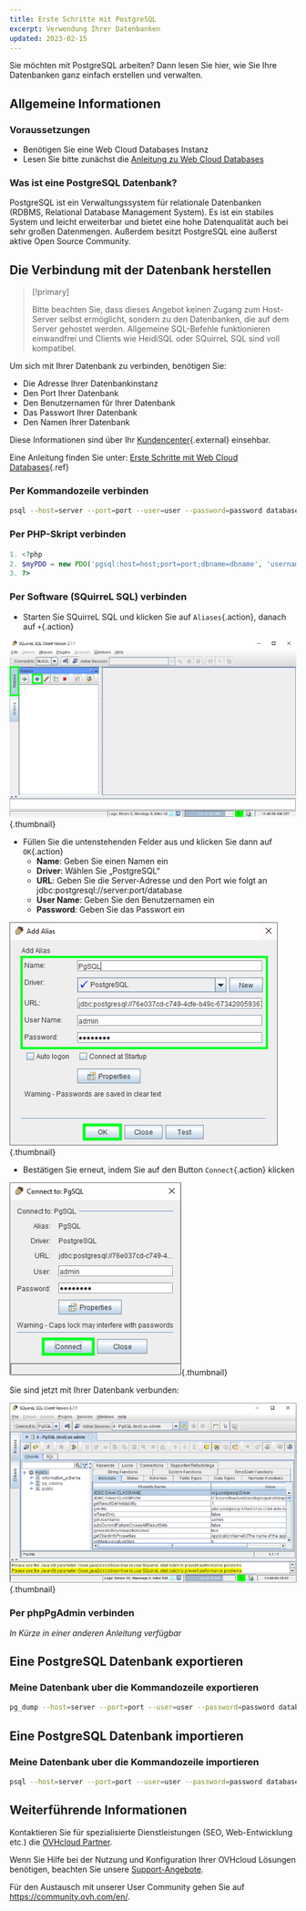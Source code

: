 ```yaml
---
title: Erste Schritte mit PostgreSQL
excerpt: Verwendung Ihrer Datenbanken
updated: 2023-02-15
---
```


Sie möchten mit PostgreSQL arbeiten? Dann lesen Sie hier, wie Sie Ihre Datenbanken ganz einfach erstellen und verwalten.

## Allgemeine Informationen

### Voraussetzungen

- Benötigen Sie eine Web Cloud Databases Instanz
- Lesen Sie bitte zunächst die [Anleitung zu Web Cloud Databases](/pages/web_cloud/web_cloud_databases/starting_with_clouddb)

### Was ist eine PostgreSQL Datenbank?
PostgreSQL ist ein Verwaltungssystem für relationale Datenbanken (RDBMS, Relational Database Management System). Es ist ein stabiles System und leicht erweiterbar und bietet eine hohe Datenqualität auch bei sehr großen Datenmengen. Außerdem besitzt PostgreSQL eine äußerst aktive Open Source Community.

## Die Verbindung mit der Datenbank herstellen

> [!primary]
>
> Bitte beachten Sie, dass dieses Angebot keinen Zugang zum Host-Server selbst ermöglicht, sondern zu den Datenbanken, die auf dem Server gehostet werden. Allgemeine SQL-Befehle funktionieren einwandfrei und Clients wie HeidiSQL oder SQuirreL SQL sind voll kompatibel.
> 

Um sich mit Ihrer Datenbank zu verbinden, benötigen Sie:

- Die Adresse Ihrer Datenbankinstanz
- Den Port Ihrer Datenbank
- Den Benutzernamen fûr Ihrer Datenbank
- Das Passwort Ihrer Datenbank
- Den Namen Ihrer Datenbank

Diese Informationen sind über Ihr [Kundencenter](https://www.ovh.com/manager/web/){.external} einsehbar.

Eine Anleitung finden Sie unter: [Erste Schritte mit Web Cloud Databases](/pages/web_cloud/web_cloud_databases/starting_with_clouddb){.ref}

### Per Kommandozeile verbinden

```bash
psql --host=server --port=port --user=user --password=password database_name
```

### Per PHP-Skript verbinden

```php
1. <?php
2. $myPDO = new PDO('pgsql:host=host;port=port;dbname=dbname', 'username', 'password');
3. ?>
```

### Per Software (SQuirreL SQL) verbinden
- Starten Sie SQuirreL SQL und klicken Sie auf `Aliases`{.action}, danach auf `+`{.action}

![launch SQuirreL SQL](images/aliases.png){.thumbnail}

- Füllen Sie die untenstehenden Felder aus und klicken Sie dann auf `OK`{.action}
    - **Name**: Geben Sie einen Namen ein
    - **Driver**: Wählen Sie „PostgreSQL“
    - **URL**: Geben Sie die Server-Adresse und den Port wie folgt an jdbc:postgresql://server:port/database
    - **User Name**: Geben Sie den Benutzernamen ein
    - **Password**: Geben Sie das Passwort ein

![config connection](images/add-alias-pgsql.png){.thumbnail}

- Bestätigen Sie erneut, indem Sie auf den Button `Connect`{.action} klicken

![valid connection](images/connect-to-pgsql.png){.thumbnail}

Sie sind jetzt mit Ihrer Datenbank verbunden:

![config connection](images/general-dashboard-pgsql.png){.thumbnail}

### Per phpPgAdmin verbinden
*In Kürze in einer anderen Anleitung verfügbar*

## Eine PostgreSQL Datenbank exportieren

### Meine Datenbank uber die Kommandozeile exportieren

```bash
pg_dump --host=server --port=port --user=user --password=password database_name > database_name.sql
```

## Eine PostgreSQL Datenbank importieren

### Meine Datenbank uber die Kommandozeile importieren

```bash
psql --host=server --port=port --user=user --password=password database_name < database_name.sql
```
## Weiterführende Informationen

Kontaktieren Sie für spezialisierte Dienstleistungen (SEO, Web-Entwicklung etc.) die [OVHcloud Partner](/links/partner).

Wenn Sie Hilfe bei der Nutzung und Konfiguration Ihrer OVHcloud Lösungen benötigen, beachten Sie unsere [Support-Angebote](/links/support).

Für den Austausch mit unserer User Community gehen Sie auf <https://community.ovh.com/en/>.